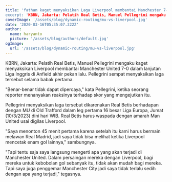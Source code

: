 ```yaml
---
title: 'fathan kaget menyaksikan Laga Liverpool membantai Manchester 7-0 
excerpt: 'KBRN, Jakarta: Pelatih Real Betis, Manuel Pellegrini mengaku kaget menyaksikan Liverpool membantai Manchester United 7-0 dalam lanjutan Liga Inggris.'
coverImage: '/assets/blog/dynamic-routing/mu-vs-liverpool.jpg'
date: '2020-03-16T05:35:07.322Z'
author:
  name: haryanto
  picture: '/assets/blog/authors/default.jpg'
ogImage:
  url: '/assets/blog/dynamic-routing/mu-vs-liverpool.jpg'
---
```


KBRN, Jakarta: Pelatih Real Betis, Manuel Pellegrini mengaku kaget menyaksikan Liverpool membantai Manchester United 7-0 dalam lanjutan Liga Inggris di Anfield akhir pekan lalu. Pellegrini sempat menyaksikan laga tersebut selama babak pertama.

"Benar-benar tidak dapat dipercaya," kata Pellegrini, ketika seorang reporter menanyakan reaksinya terhadap skor yang mengejutkan itu.

Pellegrini menyaksikan laga tersebut dikarenakan Real Betis berhadapan dengan MU di Old Trafford dalam leg pertama 16 besar Liga Europa, Jumat (10/3/2023) dini hari WIB. Real Betis harus waspada dengan amarah Man United usai digilas Liverpool.

"Saya menonton 45 menit pertama karena setelah itu kami harus bermain melawan Real Madrid, jadi saya tidak bisa melihat ketika Liverpool mencetak enam gol lainnya," sambungnya.

"Tapi tentu saja saya langsung mengerti apa yang akan terjadi di Manchester United. Dalam persaingan mereka dengan Liverpool, bagi mereka untuk kebobolan gol sebanyak itu, tidak akan mudah bagi mereka. Tapi saya juga penggemar Manchester City jadi saya tidak terlalu sedih dengan apa yang terjadi," tegasnya.